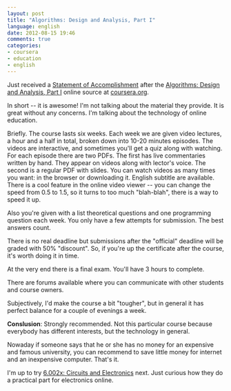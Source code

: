```yaml
---
layout: post
title: "Algorithms: Design and Analysis, Part I"
language: english
date: 2012-08-15 19:46
comments: true
categories: 
- coursera
- education
- english
---
```

Just received a [Statement of Accomplishment][Algorithms: Design and Analysis, Part I, Statement of Accomplishment] after the [Algorithms: Design and Analysis, Part I][] online source at [coursera.org][].

[Algorithms: Design and Analysis, Part I]: https://class.coursera.org/algo-2012-002/class/index
[Algorithms: Design and Analysis, Part I, Statement of Accomplishment]: /files/education/2012/coursera/stanford/algo1/statement-of-accomplishment.pdf
[coursera.org]: http://coursera.org

In short -- it is awesome! I'm not talking about the material they provide. It is great without any concerns. I'm talking about the technology of online education. 

Briefly. The course lasts six weeks. Each week we are given video lectures, a hour and a half in total, broken down into 10-20 minutes episodes. The videos are interactive, and sometimes you'll get a quiz along with watching. For each episode there are two PDFs. The first has live commentaries written by hand. They appear on videos along with lector's voice. The second is a regular PDF with slides. You can watch videos as many times you want: in the browser or downloading it. English subtitle are available. There is a cool feature in the online video viewer -- you can change the speed from 0.5 to 1.5, so it turns to too much "blah-blah", there is a way to speed it up. 

Also you're given with a list theoretical questions and one programming question each week. You only have a few attempts for submission. The best answers count.

There is no real deadline but submissions after the "official" deadline will be graded with 50% "discount". So, if you're up the certificate after the course, it's worth doing it in time.

At the very end there is a final exam. You'll have 3 hours to complete.

There are forums available where you can communicate with other students and course owners.

Subjectively, I'd make the course a bit "tougher", but in general it has perfect balance for a couple of evenings a week.

**Conslusion**: Strongly recommended. Not this particular course because everybody has different interests, but the technology in general.

Nowaday if someone says that he or she has no money for an expensive and famous university, you can recommend to save little money for internet and an inexpensive computer. That's it.

I'm up to try [6.002x: Circuits and Electronics][] next. Just curious how they do a practical part for electronics online.

[6.002x: Circuits and Electronics]: https://www.edx.org/courses/MITx/6.002x/2012_Fall/about

